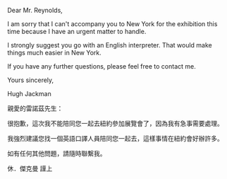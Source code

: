 Dear Mr. Reynolds,

I am sorry that I can\'t accompany you to New York for the exhibition
this time because I have an urgent matter to handle.

I strongly suggest you go with an English interpreter. That would make
things much easier in New York.

If you have any further questions, please feel free to contact me.

Yours sincerely,

Hugh Jackman

親愛的雷諾茲先生：

很抱歉，這次我不能陪同您一起去紐約參加展覽會了，因為我有急事需要處理。

我強烈建議您找一個英語口譯人員陪同您一起去，這樣事情在紐約會好辦許多。

如有任何其他問題，請隨時聯繫我。

休．傑克曼 謹上

